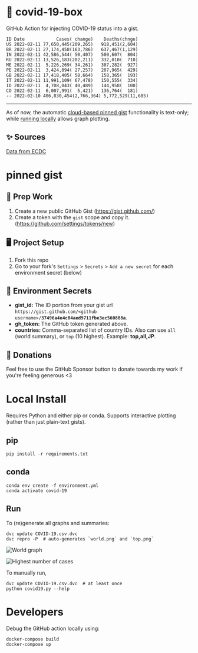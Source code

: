 # 🏥 covid-19-box

GitHub Action for injecting COVID-19 status into a gist.

```
ID Date            Cases( change)    Deaths(chnge)
US 2022-02-11 77,650,445(209,265)   918,451(2,604)
BR 2022-02-11 27,174,458(163,786)   637,467(1,129)
IN 2022-02-11 42,586,544( 50,407)   500,607(  804)
RU 2022-02-11 13,526,183(202,211)   332,010(  710)
ME 2022-02-11  5,226,269( 34,261)   307,282(  927)
PE 2022-02-11  3,424,894( 27,257)   207,965(  429)
GB 2022-02-11 17,418,405( 58,664)   158,365(  193)
IT 2022-02-11 11,991,109( 67,478)   150,555(  334)
ID 2022-02-11  4,708,043( 40,489)   144,958(  100)
CO 2022-02-11  6,007,991(  5,421)   136,764(  181)
-- 2022-02-10 406,830,454(2,766,364) 5,772,529(11,685)
```

---

As of now, the automatic [cloud-based pinned gist](#pinned-gist) functionality is text-only;
while [running locally](#local-install) allows graph plotting.

## ✨ Sources

[Data from ECDC](https://www.ecdc.europa.eu/en/publications-data/download-todays-data-geographic-distribution-covid-19-cases-worldwide)

# pinned gist

## 🎒 Prep Work
1. Create a new public GitHub Gist (https://gist.github.com/)
1. Create a token with the `gist` scope and copy it. (https://github.com/settings/tokens/new)

## 🖥 Project Setup
1. Fork this repo
1. Go to your fork's `Settings` > `Secrets` > `Add a new secret` for each environment secret (below)

## 🤫 Environment Secrets
- **gist_id:** The ID portion from your gist url `https://gist.github.com/<github username>/`**`37496a4e4c84aed9711fbe3ec560888a`**.
- **gh_token:** The GitHub token generated above.
- **countries:** Comma-separated list of country IDs. Also can use `all` (world summary), or `top` (10 highest). Example: **top,all,JP**.

## 💸 Donations

Feel free to use the GitHub Sponsor button to donate towards my work if you're feeling generous <3

# Local Install

Requires Python and either pip or conda. Supports interactive plotting (rather than just plain-text gists).

## pip

```
pip install -r requirements.txt
```

## conda

```
conda env create -f environment.yml
conda activate covid-19
```

## Run

To (re)generate all graphs and summaries:

```
dvc update COVID-19.csv.dvc
dvc repro -P  # auto-generates `world.png` and `top.png`
```

![World graph](world.png)

![Highest number of cases](top.png)

To manually run,

```
dvc update COVID-19.csv.dvc  # at least once
python covid19.py --help
```

# Developers

Debug the GitHub action locally using:

```
docker-compose build
docker-compose up
```
